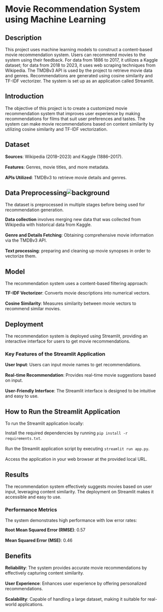 # Movie Recommendation System using Machine Learning



## Description
This project uses machine learning models to construct a content-based movie recommendation system. Users can recommend movies to the system using their feedback. For data from 1886 to 2017, it utilizes a Kaggle dataset; for data from 2018 to 2023, it uses web scraping techniques from Wikipedia. The TMDBv3 API is used by the project to retrieve movie data and genres. Recommendations are generated using cosine similarity and TF-IDF vectorizer. The system is set up as an application called Streamlit.


## Introduction
The objective of this project is to create a customized movie recommendation system that improves user experience by making recommendations for films that suit user preferences and tastes. The system can make movie recommendations based on content similarity by utilizing cosine similarity and TF-IDF vectorization.

## Dataset
**Sources**: Wikipedia (2018–2023) and Kaggle (1886–2017).
 <br />
  <br />
**Features**: Genres, movie titles, and more metadata.
 <br />
  <br />
**APIs Utilized**: TMDBv3 to retrieve movie details and genres.
 <br />

 
## Data Preprocessing![background](https://github.com/Rhariharan08/Movie-Recommender-System/assets/171643933/0a554a8c-7ac1-4c8a-8f60-67257f5bd4bd)

The dataset is preprocessed in multiple stages before being used for recommendation generation.

**Data collection** involves merging new data that was collected from Wikipedia with historical data from Kaggle.
 <br />
  <br />
**Genre and Details Fetching**: Obtaining comprehensive movie information via the TMDBv3 API.
 <br />
  <br />
**Text processing**: preparing and cleaning up movie synopses in order to vectorize them.
 <br />

 
## Model
The recommendation system uses a content-based filtering approach:

**TF-IDF Vectorizer**: Converts movie descriptions into numerical vectors.
 <br />
  <br />
**Cosine Similarity**: Measures similarity between movie vectors to recommend similar movies.
 <br />

 
## Deployment
The recommendation system is deployed using Streamlit, providing an interactive interface for users to get movie recommendations.

### Key Features of the Streamlit Application
**User Input**: Users can input movie names to get recommendations.
 <br />
  <br />
**Real-time Recommendation**: Provides real-time movie suggestions based on input.
 <br />
  <br />
**User-Friendly Interface**: The Streamlit interface is designed to be intuitive and easy to use.
 <br />

 
## How to Run the Streamlit Application
To run the Streamlit application locally:

Install the required dependencies by running `pip install -r requirements.txt`.
 <br />
  <br />
Run the Streamlit application script by executing `streamlit run app.py`.
 <br />
  <br />
Access the application in your web browser at the provided local URL.
 <br />

 
## Results
The recommendation system effectively suggests movies based on user input, leveraging content similarity. The deployment on Streamlit makes it accessible and easy to use.

### Performance Metrics
The system demonstrates high performance with low error rates:

**Root Mean Squared Error (RMSE)**: 0.57
 <br />
  <br />
**Mean Squared Error (MSE)**: 0.46
 <br />

 
## Benefits


**Reliability**: The system provides accurate movie recommendations by effectively capturing content similarity.
 <br />
  <br />
**User Experience**: Enhances user experience by offering personalized recommendations.
 <br />
  <br />
**Scalability**: Capable of handling a large dataset, making it suitable for real-world applications.
 <br />
  <br />
